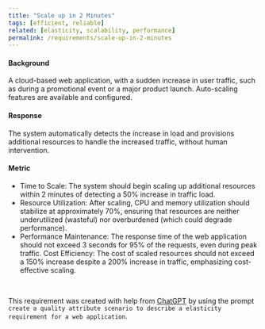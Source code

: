 ```yaml
---
title: "Scale up in 2 Minutes"
tags: [efficient, reliable]
related: [elasticity, scalability, performance]
permalink: /requirements/scale-up-in-2-minutes
---
```


<div class="quality-requirement" markdown="1">


#### Background

A cloud-based web application, with a sudden increase in user traffic, such as during a promotional event or a major product launch. 
Auto-scaling features are available and configured.


#### Response

The system automatically detects the increase in load and provisions additional resources to handle the increased traffic, without human intervention.

#### Metric


* Time to Scale: The system should begin scaling up additional resources within 2 minutes of detecting a 50% increase in traffic load.
* Resource Utilization: After scaling, CPU and memory utilization should stabilize at approximately 70%, ensuring that resources are neither underutilized (wasteful) nor overburdened (which could degrade performance).
* Performance Maintenance: The response time of the web application should not exceed 3 seconds for 95% of the requests, even during peak traffic.
Cost Efficiency: The cost of scaled resources should not exceed a 150% increase despite a 200% increase in traffic, emphasizing cost-effective scaling.

</div><br>

This requirement was created with help from [ChatGPT](https://chat.openai.com) by using the prompt `create a quality attribute scenario to describe a elasticity requirement for a web application`.



